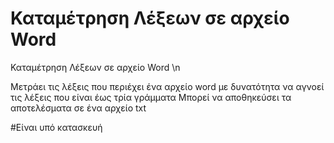 # Καταμέτρηση Λέξεων σε αρχείο Word

Καταμέτρηση Λέξεων σε αρχείο Word \n

Μετράει τις λέξεις που περιέχει ένα αρχείο word με δυνατότητα να αγνοεί τις λέξεις που είναι έως τρία γράμματα 
Μπορεί να αποθηκεύσει τα αποτελέσματα σε ένα αρχείο txt 

#Είναι υπό κατασκευή
